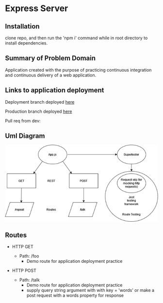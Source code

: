 # Express Server

## Installation

  clone repo, and then run the 'npm i' command while in root directory to install dependencies.

## Summary of Problem Domain

  Application created with the purpose of practicing continuous integration and continuous delivery of a web application.

## Links to application deployment

  Deployment branch deployed [here](https://beers-server-deploy-dev.herokuapp.com/)

  Production branch deployed [here](https://beers-server-deploy-prod.herokuapp.com/)

  Pull req from dev: []()

## Uml Diagram

![diagram](./deployment-practice.png)

## Routes

* HTTP GET
  * Path: /foo
    * Demo route for application deployment practice

* HTTP POST
  * Path: /talk
    * Demo route for application deployment practice
    * supply query string argument with with key = 'words' or make a post request with a words property for response
